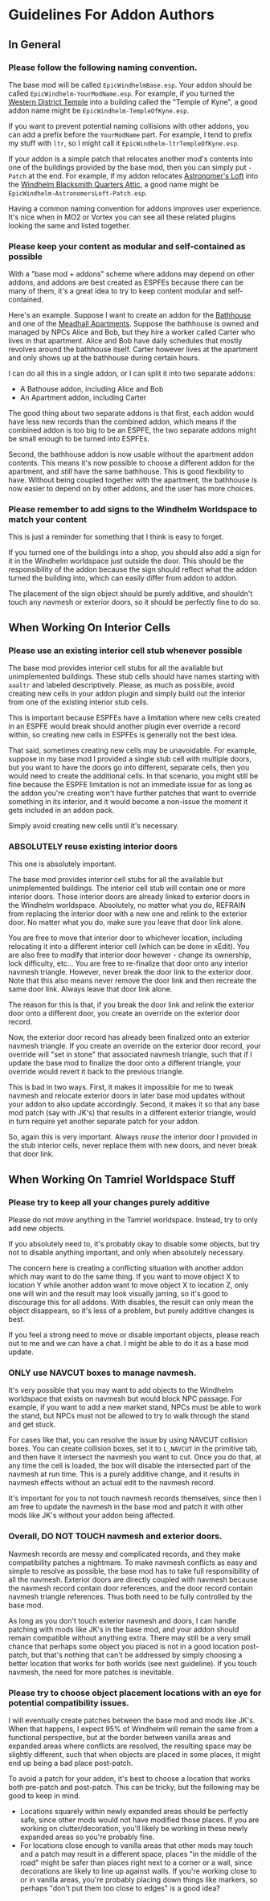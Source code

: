 # Guidelines For Addon Authors

## In General

### Please follow the following naming convention.

The base mod will be called `EpicWindhelmBase.esp`. Your addon should be called `EpicWindhelm-YourModName.esp`. For example, if you turned the [Western District Temple](/windhelm/interiors/western/temple.md) into a building called the "Temple of Kyne", a good addon name might be `EpicWindhelm-TempleOfKyne.esp`.

If you want to prevent potential naming collisions with other addons, you can add a prefix before the `YourModName` part. For example, I tend to prefix my stuff with `ltr`, so I might call it `EpicWindhelm-ltrTempleOfKyne.esp`.

If your addon is a simple patch that relocates another mod's contents into one of the buildings provided by the base mod, then you can simply put `-Patch` at the end. For example, if my addon relocates [Astronomer's Loft](https://www.nexusmods.com/skyrimspecialedition/mods/38059) into the [Windhelm Blacksmith Quarters Attic](/windhelm/interiors/vanilla/blacksmithattic.md), a good name might be `EpicWindhelm-AstronomersLoft-Patch.esp`.

Having a common naming convention for addons improves user experience. It's nice when in MO2 or Vortex you can see all these related plugins looking the same and listed together.

### Please keep your content as modular and self-contained as possible

With a "base mod + addons" scheme where addons may depend on other addons, and addons are best created as ESPFEs because there can be many of them, it's a great idea to try to keep content modular and self-contained.

Here's an example. Suppose I want to create an addon for the [Bathhouse](/windhelm/interiors/western/bathhouse.md) and one of the [Meadhall Apartments](/windhelm/interiors/western/apartments.md). Suppose the bathhouse is owned and managed by NPCs Alice and Bob, but they hire a worker called Carter who lives in that apartment. Alice and Bob have daily schedules that mostly revolves around the bathhouse itself. Carter however lives at the apartment and only shows up at the bathhouse during certain hours.

I can do all this in a single addon, or I can split it into two separate addons:

 - A Bathouse addon, including Alice and Bob
 - An Apartment addon, including Carter

The good thing about two separate addons is that first, each addon would have less new records than the combined addon, which means if the combined addon is too big to be an ESPFE, the two separate addons might be small enough to be turned into ESPFEs.

Second, the bathhouse addon is now usable without the apartment addon contents. This means it's now possible to choose a different addon for the apartment, and _still_ have the same bathhouse. This is good flexibility to have. Without being coupled together with the apartment, the bathhouse is now easier to depend on by other addons, and the user has more choices.

### Please remember to add signs to the Windhelm Worldspace to match your content

This is just a reminder for something that I think is easy to forget.

If you turned one of the buildings into a shop, you should also add a sign for it in the Windhelm worldspace just outside the door. This should be the responsibility of the addon because the sign should reflect what the addon turned the building into, which can easily differ from addon to addon.

The placement of the sign object should be purely additive, and shouldn't touch any navmesh or exterior doors, so it should be perfectly fine to do so.

## When Working On Interior Cells

### Please use an existing interior cell stub whenever possible

The base mod provides interior cell stubs for all the available but unimplemented buildings. These stub cells should have names starting with `aaaltr` and labeled descriptively. Please, as much as possible, avoid creating new cells in your addon plugin and simply build out the interior from one of the existing interior stub cells.

This is important because ESPFEs have a limitation where new cells created in an ESPFE would break should another plugin ever override a record within, so creating new cells in ESPFEs is generally not the best idea.

That said, sometimes creating new cells may be unavoidable. For example, suppose in my base mod I provided a single stub cell with multiple doors, but you want to have the doors go into different, separate cells, then you would need to create the additional cells. In that scenario, you might still be fine because the ESPFE limitation is not an immediate issue for as long as the addon you're creating won't have further patches that want to override something in its interior, and it would become a non-issue the moment it gets included in an addon pack.

Simply avoid creating new cells until it's necessary.

### ABSOLUTELY reuse existing interior doors

This one is absolutely important.

The base mod provides interior cell stubs for all the available but unimplemented buildings. The interior cell stub will contain one or more interior doors. Those interior doors are already linked to exterior doors in the Windhelm worldspace. Absolutely, no matter what you do, REFRAIN from replacing the interior door with a new one and relink to the exterior door. No matter what you do, make sure you leave that door link alone.

You are free to move that interior door to whichever location, including relocating it into a different interior cell (which can be done in xEdit). You are also free to modify that interior door however - change its ownership, lock difficulty, etc... You are free to re-finalize that door onto any interior navmesh triangle. However, never break the door link to the exterior door. Note that this also means never remove the door link and then recreate the same door link. Always leave that door link alone.

The reason for this is that, if you break the door link and relink the exterior door onto a different door, you create an override on the exterior door record. 

Now, the exterior door record has already been finalized onto an exterior navmesh triangle. If you create an override on the exterior door record, your override will "set in stone" that associated navmesh triangle, such that if I update the base mod to finalize the door onto a different triangle, your override would revert it back to the previous triangle.

This is bad in two ways. First, it makes it impossible for me to tweak navmesh and relocate exterior doors in later base mod updates without your addon to also update accordingly. Second, it makes it so that any base mod patch (say with JK's) that results in a different exterior triangle, would in turn require yet another separate patch for your addon.

So, again this is very important. Always _reuse_ the interior door I provided in the stub interior cells, never replace them with new doors, and never break that door link.

## When Working On Tamriel Worldspace Stuff

### Please try to keep all your changes purely additive

Please do not _move_ anything in the Tamriel worldspace. Instead, try to only add new objects.

If you absolutely need to, it's probably okay to disable some objects, but try not to disable anything important, and only when absolutely necessary.

The concern here is creating a conflicting situation with another addon which may want to do the same thing. If you want to move object X to location Y while another addon want to move object X to location Z, only one will win and the result may look visually jarring, so it's good to discourage this for all addons. With disables, the result can only mean the object disappears, so it's less of a problem, but purely additive changes is best.

If you feel a strong need to move or disable important objects, please reach out to me and we can have a chat. I might be able to do it as a base mod update.

### ONLY use NAVCUT boxes to manage navmesh.

It's very possible that you may want to add objects to the Windhelm worldspace that exists on navmesh but would block NPC passage. For example, if you want to add a new market stand, NPCs must be able to work the stand, but NPCs must not be allowed to try to walk through the stand and get stuck.

For cases like that, you can resolve the issue by using NAVCUT collision boxes. You can create collision boxes, set it to `L_NAVCUT` in the primitive tab, and then have it intersect the navmesh you want to cut. Once you do that, at any time the cell is loaded, the box will disable the intersected part of the navmesh at run time. This is a purely additive change, and it results in navmesh effects without an actual edit to the navmesh record.

It's important for you to not touch navmesh records themselves, since then I am free to update the navmesh in the base mod and patch it with other mods like JK's without your addon being affected.

### Overall, DO NOT TOUCH navmesh and exterior doors.

Navmesh records are messy and complicated records, and they make compatibility patches a nightmare. To make navmesh conflicts as easy and simple to resolve as possible, the base mod has to take full responsibility of all the navmesh. Exterior doors are directly coupled with navmesh because the navmesh record contain door references, and the door record contain navmesh triangle references. Thus both need to be fully controlled by the base mod.

As long as you don't touch exterior navmesh and doors, I can handle patching with mods like JK's in the base mod, and your addon should remain compatible without anything extra. There may still be a very small chance that perhaps some object you placed is not in a good location post-patch, but that's nothing that can't be addressed by simply choosing a better location that works for both worlds (see next guideline). If you touch navmesh, the need for more patches is inevitable.

### Please try to choose object placement locations with an eye for potential compatibility issues.

I will eventually create patches between the base mod and mods like JK's. When that happens, I expect 95% of Windhelm will remain the same from a functional perspective, but at the border between vanilla areas and expanded areas where conflicts are resolved, the resulting space may be slightly different, such that when objects are placed in some places, it might end up being a bad place post-patch.

To avoid a patch for your addon, it's best to choose a location that works both pre-patch and post-patch. This can be tricky, but the following may be good to keep in mind.

* Locations squarely within newly expanded areas should be perfectly safe, since other mods would not have modified those places. If you are working on clutter/decoration, you'll likely be working in these newly expanded areas so you're probably fine.
* For locations close enough to vanilla areas that other mods may touch and a patch may result in a different space, places "in the middle of the road" might be safer than places right next to a corner or a wall, since decorations are likely to line up against walls. If you're working close to or in vanilla areas, you're probably placing down things like markers, so perhaps "don't put them too close to edges" is a good idea?
